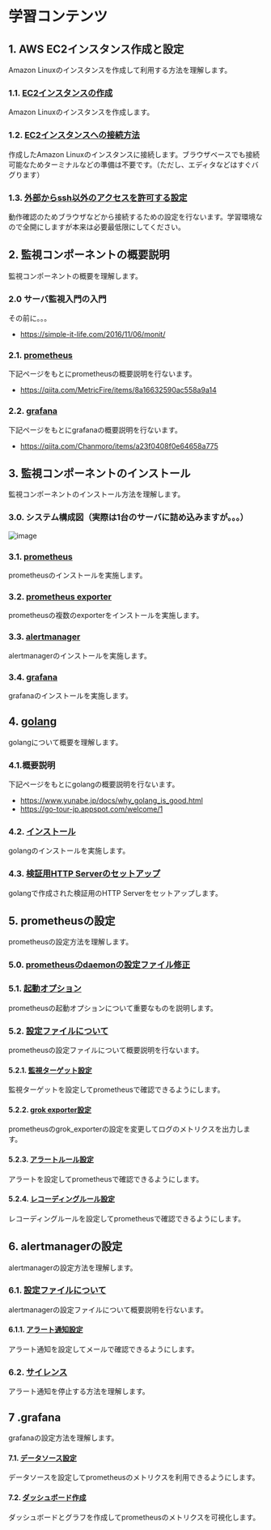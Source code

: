 # 学習コンテンツ
## 1. AWS EC2インスタンス作成と設定
Amazon Linuxのインスタンスを作成して利用する方法を理解します。
### 1.1. [EC2インスタンスの作成](https://github.com/kichiram/aws/tree/main/create_ec2_instance/README.md)
Amazon Linuxのインスタンスを作成します。
### 1.2. [EC2インスタンスへの接続方法](https://github.com/kichiram/aws/tree/main/connect_ec2_instance/README.md)
作成したAmazon Linuxのインスタンスに接続します。ブラウザベースでも接続可能なためターミナルなどの準備は不要です。（ただし、エディタなどはすぐバグります）
### 1.3. [外部からssh以外のアクセスを許可する設定](https://github.com/kichiram/aws/tree/main/setup_security/README.md)
動作確認のためブラウザなどから接続するための設定を行ないます。学習環境なので全開にしますが本来は必要最低限にしてください。
## 2. 監視コンポーネントの概要説明
監視コンポーネントの概要を理解します。
### 2.0 サーバ監視入門の入門
その前に。。。
* https://simple-it-life.com/2016/11/06/monit/
### 2.1. [prometheus](https://prometheus.io/)
下記ページをもとにprometheusの概要説明を行ないます。
* https://qiita.com/MetricFire/items/8a16632590ac558a9a14
### 2.2. [grafana](https://grafana.com/)
下記ページをもとにgrafanaの概要説明を行ないます。
* https://qiita.com/Chanmoro/items/a23f0408f0e64658a775
## 3. 監視コンポーネントのインストール
監視コンポーネントのインストール方法を理解します。
### 3.0. システム構成図（実際は1台のサーバに詰め込みますが。。。）
![image](https://user-images.githubusercontent.com/91726058/150090117-165166b7-0eb0-47dd-aaef-00cd0e50daec.png)
### 3.1. [prometheus](https://github.com/kichiram/prometheus/blob/main/install/README.md)
prometheusのインストールを実施します。
### 3.2. [prometheus exporter](https://github.com/kichiram/prometheus/tree/main/exporter/README.md)
prometheusの複数のexporterをインストールを実施します。
### 3.3. [alertmanager](https://github.com/kichiram/alertmanager/blob/main/install/README.md)
alertmanagerのインストールを実施します。
### 3.4. [grafana](https://github.com/kichiram/grafana/blob/main/install/README.md)
grafanaのインストールを実施します。
## 4. [golang](https://golang.org/)
golangについて概要を理解します。
### 4.1.概要説明
下記ページをもとにgolangの概要説明を行ないます。
* https://www.yunabe.jp/docs/why_golang_is_good.html
* https://go-tour-jp.appspot.com/welcome/1
### 4.2. [インストール](https://github.com/kichiram/golang/blob/main/install/README.md)
golangのインストールを実施します。
### 4.3. [検証用HTTP Serverのセットアップ](https://github.com/kichiram/golang/blob/main/http_server/README.md)
golangで作成された検証用のHTTP Serverをセットアップします。
## 5. prometheusの設定
prometheusの設定方法を理解します。
### 5.0. [prometheusのdaemonの設定ファイル修正](https://github.com/kichiram/prometheus/tree/main/change_setting)
### 5.1. [起動オプション](https://prometheus.demo.do.prometheus.io/flags)
prometheusの起動オプションについて重要なものを説明します。
### 5.2. [設定ファイルについて](https://github.com/kichiram/prometheus/tree/main/config/README.md)
prometheusの設定ファイルについて概要説明を行ないます。
#### 5.2.1. [監視ターゲット設定](https://github.com/kichiram/prometheus/tree/main/config/scrape_configs)
監視ターゲットを設定してprometheusで確認できるようにします。
#### 5.2.2. [grok exporter設定](https://github.com/kichiram/prometheus/tree/main/exporter/grok_exporter/config)
prometheusのgrok_exporterの設定を変更してログのメトリクスを出力します。
#### 5.2.3. [アラートルール設定](https://github.com/kichiram/prometheus/tree/main/config/alerting_rules)
アラートを設定してprometheusで確認できるようにします。
#### 5.2.4. [レコーディングルール設定](https://github.com/kichiram/prometheus/tree/main/config/recording_rules)
レコーディングルールを設定してprometheusで確認できるようにします。
## 6. alertmanagerの設定
alertmanagerの設定方法を理解します。
### 6.1. [設定ファイルについて](https://github.com/kichiram/alertmanager/blob/main/config/README.md)
alertmanagerの設定ファイルについて概要説明を行ないます。
#### 6.1.1. [アラート通知設定](https://github.com/kichiram/alertmanager/tree/main/config/alertmanager)
アラート通知を設定してメールで確認できるようにします。
### 6.2. [サイレンス](https://github.com/kichiram/alertmanager/blob/main/silence/README.md)
アラート通知を停止する方法を理解します。
## 7 .grafana
grafanaの設定方法を理解します。
#### 7.1. [データソース設定](https://github.com/kichiram/grafana/blob/main/datasource/README.md)
データソースを設定してprometheusのメトリクスを利用できるようにします。
#### 7.2. [ダッシュボード作成](https://github.com/kichiram/grafana/blob/main/dashboards/README.md)
ダッシュボードとグラフを作成してprometheusのメトリクスを可視化します。
